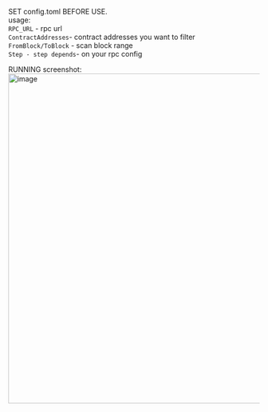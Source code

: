 SET config.toml BEFORE USE.  
usage:  
`RPC_URL` - rpc url  
`ContractAddresses`- contract addresses you want to filter  
`FromBlock/ToBlock` - scan block range  
`Step - step depends`- on your rpc config  

RUNNING screenshot:  
<img width="661" alt="image" src="https://github.com/LongSna/cpma/assets/121377806/91367fac-06d0-48f4-a130-78a03c45151f">


